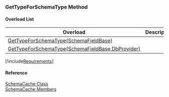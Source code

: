 ﻿### GetTypeForSchemaType Method

#### Overload List

| Overload | Description |
| --- | --- |
| [GetTypeForSchemaType(SchemaFieldBase)](fcSDK~FChoice.Foundation.Clarify.SchemaCache~GetTypeForSchemaType(SchemaFieldBase).md) |   |
| [GetTypeForSchemaType(SchemaFieldBase,DbProvider)](fcSDK~FChoice.Foundation.Clarify.SchemaCache~GetTypeForSchemaType(SchemaFieldBase,DbProvider).md) |   |

[!include[Requirements](../partials/requirements.md)]



#### Reference

[SchemaCache Class](fcSDK~FChoice.Foundation.Clarify.SchemaCache.md)  
[SchemaCache Members](fcSDK~FChoice.Foundation.Clarify.SchemaCache_members.md)